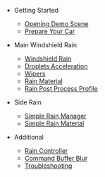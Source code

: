 
- Getting Started

    - [Opening Demo Scene](OpenDemoScene.md)
    - [Prepare Your Car](PrepareCar.md)

- Main Windshield Rain
    - [Windshield Rain](WindshieldRain.md)
    - [Droplets Acceleration](DropletsAcceleration.md)
    - [Wipers](Wipers.md)
    - [Rain Material](RainMaterial.md)
    - [Rain Post Process Profile](RainPostProcess.md)

- Side Rain
    - [Simple Rain Manager](SimpleRainManager.md)
    - [Simple Rain Material](SimpleRainMaterial.md)

- Additional
    - [Rain Controller](RainController.md)
    - [Command Buffer Blur](CommandBufferBlur.md)
    - [Troubleshooting](Troubleshooting.md)
